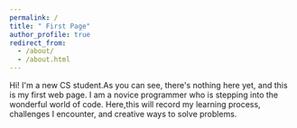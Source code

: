 ```yaml
---
permalink: /
title: " First Page"
author_profile: true
redirect_from: 
  - /about/
  - /about.html
---
```

Hi! I'm a new CS student.As you can see, there's nothing here yet, and this is my first web page.
I am a novice programmer who is stepping into the wonderful world of code. Here,this will record my learning process, challenges I encounter, and creative ways to solve problems.